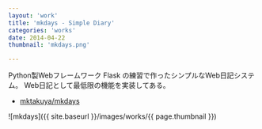 ```yaml
---
layout: 'work'
title: 'mkdays - Simple Diary'
categories: 'works'
date: 2014-04-22
thumbnail: 'mkdays.png'

---
```


Python製Webフレームワーク Flask の練習で作ったシンプルなWeb日記システム。
Web日記として最低限の機能を実装してある。

- [mktakuya/mkdays](https://github.com/mktakuya/mkdays)

![mkdays]({{ site.baseurl }}/images/works/{{ page.thumbnail }})

